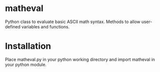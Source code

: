 # matheval
Python class to evaluate basic ASCII math syntax. Methods to allow user-defined variables and functions.

# Installation
Place matheval.py in your python working directory and import matheval in your python module.
